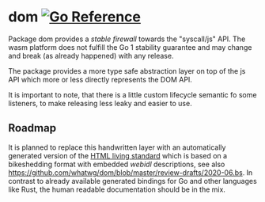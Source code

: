 # dom [![Go Reference](https://pkg.go.dev/badge/github.com/golangee/dom.svg)](https://pkg.go.dev/github.com/golangee/dom)
Package dom provides a *stable firewall* towards the "syscall/js" API. The wasm platform
does not fulfill the Go 1 stability guarantee and may change and break (as already happened)
with any release.

The package provides a more type safe abstraction layer on top of the js API which more or
less directly represents the DOM API.

It is important to note, that there is a little custom lifecycle semantic fo some listeners,
to make releasing less leaky and easier to use.

## Roadmap
It is planned to replace this handwritten layer with an automatically generated version of the
[HTML living standard](https://html.spec.whatwg.org/) which is based on a bikeshedding format
with embedded *webidl* descriptions, see also https://github.com/whatwg/dom/blob/master/review-drafts/2020-06.bs.
In contrast to already available generated bindings for Go and other languages like Rust, the human
readable documentation should be in the mix.
